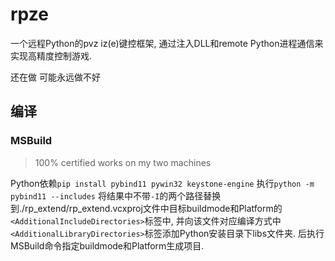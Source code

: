 # rpze

一个远程Python的pvz iz(e)键控框架, 通过注入DLL和remote Python进程通信来实现高精度控制游戏.

还在做 可能永远做不好

## 编译

### MSBuild

> 100% certified works on my two machines

Python依赖`pip install pybind11 pywin32 keystone-engine`
执行`python -m pybind11 --includes` 将结果中不带`-I`的两个路径替换到./rp_extend/rp_extend.vcxproj文件中目标buildmode和Platform的`<AdditionalIncludeDirectories>`标签中, 并向该文件对应编译方式中`<AdditionalLibraryDirectories>`标签添加Python安装目录下libs文件夹. 后执行MSBuild命令指定buildmode和Platform生成项目.
